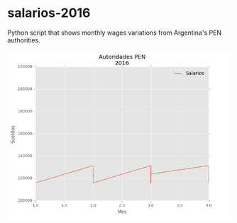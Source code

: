 # salarios-2016
Python script that shows monthly wages variations from Argentina's PEN authorities.

![Preview](https://raw.githubusercontent.com/guillermo-maquieira/salarios-2016/master/salarios-2016.png)
